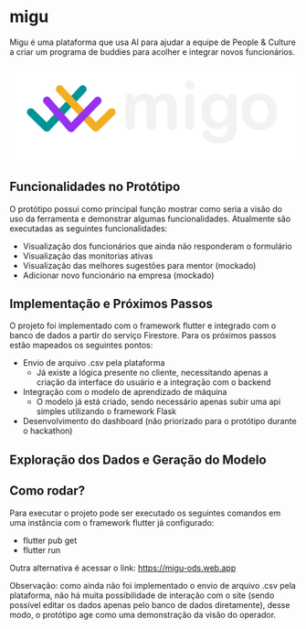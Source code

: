 # migu

Migu é uma plataforma que usa AI para ajudar a equipe de People & Culture a criar um programa de buddies para acolher e integrar novos funcionários.

![image](asset/logobranca.png)

## Funcionalidades no Protótipo

O protótipo possui como principal função mostrar como seria a visão do uso da ferramenta e demonstrar algumas funcionalidades. Atualmente são executadas as seguintes funcionalidades:

- Visualização dos funcionários que ainda não responderam o formulário
- Visualização das monitorias ativas
- Visualização das melhores sugestões para mentor (mockado)
- Adicionar novo funcionário na empresa (mockado)

## Implementação e Próximos Passos

O projeto foi implementado com o framework flutter e integrado com o banco de dados a partir do serviço Firestore. Para os próximos passos estão mapeados os seguintes pontos:

- Envio de arquivo .csv pela plataforma
  - Já existe a lógica presente no cliente, necessitando apenas a criação da interface do usuário e a integração com o backend
- Integração com o modelo de aprendizado de máquina
  - O modelo já está criado, sendo necessário apenas subir uma api simples utilizando o framework Flask
- Desenvolvimento do dashboard (não priorizado para o protótipo durante o hackathon)

## Exploração dos Dados e Geração do Modelo

## Como rodar?

Para executar o projeto pode ser executado os seguintes comandos em uma instância com o framework flutter já configurado:
- flutter pub get
- flutter run

Outra alternativa é acessar o link: https://migu-ods.web.app

Observação: como ainda não foi implementado o envio de arquivo .csv pela plataforma, não há muita possibilidade de interação com o site (sendo possível editar os dados apenas pelo banco de dados diretamente), desse modo, o protótipo age como uma demonstração da visão do operador.